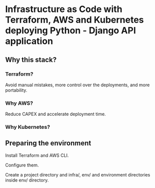 # Infrastructure as Code with Terraform, AWS and Kubernetes deploying Python - Django API application

## Why this stack?

### Terraform?

Avoid manual mistakes, more control over the deployments, and more portability.

### Why AWS?

Reduce CAPEX and accelerate deployment time.

### Why Kubernetes?



## Preparing the environment

Install Terraform and AWS CLI.

Configure them.

Create a project directory and infra/, env/ and environment directories inside env/ directory.


